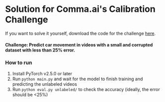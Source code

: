 # Solution for Comma.ai's Calibration Challenge

If you want to solve it yourself, download the code for the challenge [here](https://github.com/commaai/calib_challenge/tree/main).

#### Challenge: Predict car movement in videos with a small and corrupted dataset with less than 25% error.

### How to run
1. Install PyTorch v2.5.0 or later
2. Run `python main.py` and wait for the model to finish training and predicting the unlabeled videos
3. Run `python eval.py unlabeled/` to check the accuracy (ideally, the error should be <25%)